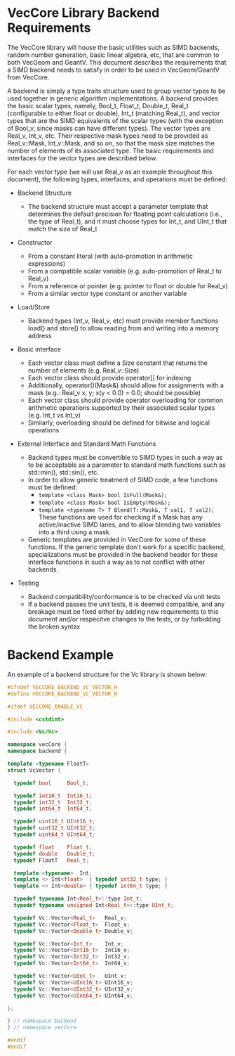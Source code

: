 VecCore Library Backend Requirements
====================================

The VecCore library will house the basic utilities such as SIMD backends, random
number generation, basic linear algebra, etc, that are common to both VecGeom
and GeantV. This document describes the requirements that a SIMD backend needs
to satisfy in order to be used in VecGeom/GeantV from VecCore.

A backend is simply a type traits structure used to group vector types to be
used together in generic algorithm implementations. A backend provides the basic
scalar types, namely, Bool_t, Float_t, Double_t, Real_t (configurable to either
float or double), Int_t (matching Real_t), and vector types that are the SIMD
equivalents of the scalar types (with the exception of Bool_v, since masks can
have different types). The vector types are Real_v, Int_v, etc. Their respective
mask types need to be provided as Real_v::Mask, Int_v::Mask, and so on, so that
the mask size matches the number of elements of its associated type. The basic
requirements and interfaces for the vector types are described below.

For each vector type (we will use Real_v as an example throughout this
document), the following types, interfaces, and operations must be defined:

- Backend Structure
  - The backend structure must accept a parameter template that determines
    the default precision for floating point calculations (i.e., the type
    of Real_t), and it must choose types for Int_t, and UInt_t that match
    the size of Real_t

- Constructor
  - From a constant literal (with auto-promotion in arithmetic expressions)
  - From a compatible scalar variable (e.g. auto-promotion of Real_t to Real_v)
  - From a reference or pointer (e.g. pointer to float or double for Real_v)
  - From a similar vector type constant or another variable

- Load/Store
  - Backend types (Int_v, Real_v, etc) must provide member functions load()
    and store() to allow reading from and writing into a memory address

- Basic interface
  - Each vector class must define a Size constant that returns the number of
    elements (e.g. Real_v::Size)
  - Each vector class should provide operator[] for indexing
  - Additionally, operator()(Mask&) should allow for assignments with a
    mask (e.g.: Real_v x, y; x(y < 0.0) = 0.0; should be possible)
  - Each vector class should provide operator overloading for common arithmetic
    operations supported by their associated scalar types (e.g. Int_t vs Int_v)
  - Similarly, overloading should be defined for bitwise and logical operations

- External Interface and Standard Math Functions
  - Backend types must be convertible to SIMD types in such a way as to be
    acceptable as a parameter to standard math functions such as std::min(),
    std::sin(), etc.
  - In order to allow generic treatment of SIMD code, a few functions must be
    defined:
    - `template <class Mask> bool IsFull(Mask&);`
    - `template <class Mask> bool IsEmpty(Mask&);`
    - `template <typename T> T Blend(T::Mask&, T val1, T val2);`
    These functions are used for checking if a Mask has any active/inactive SIMD
    lanes, and to allow blending two variables into a third using a mask.
  - Generic templates are provided in VecCore for some of these functions. If
    the generic template don't work for a specific backend, specializations must
    be provided in the backend header for these interface functions in such a way
    as to not conflict with other backends.

- Testing
  - Backend compatibility/conformance is to be checked via unit tests
  - If a backend passes the unit tests, it is deemed compatible, and any
    breakage must be fixed either by adding new requirements to this document
    and/or respecitve changes to the tests, or by forbidding the broken syntax

Backend Example
===============

An example of a backend structure for the Vc library is shown below:

```cpp
#ifndef VECCORE_BACKEND_VC_VECTOR_H
#define VECCORE_BACKEND_VC_VECTOR_H

#ifdef VECCORE_ENABLE_VC

#include <cstdint>

#include <Vc/Vc>

namespace vecCore {
namespace backend {

template <typename FloatT>
struct VcVector {

  typedef bool     Bool_t;

  typedef int16_t  Int16_t;
  typedef int32_t  Int32_t;
  typedef int64_t  Int64_t;

  typedef uint16_t UInt16_t;
  typedef uint32_t UInt32_t;
  typedef uint64_t UInt64_t;

  typedef float    Float_t;
  typedef double   Double_t;
  typedef FloatT   Real_t;

  template <typename>  Int;
  template <> Int<float>  { typedef int32_t type; }
  template <> Int<double> { typedef int64_t type; }

  typedef typename Int<Real_t>::type Int_t;
  typedef typename unsigned Int<Real_t>::type UInt_t;

  typedef Vc::Vector<Real_t>   Real_v;
  typedef Vc::Vector<Float_t>  Float_v;
  typedef Vc::Vector<Double_t> Double_v;

  typedef Vc::Vector<Int_t>    Int_v;
  typedef Vc::Vector<Int16_t>  Int16_v;
  typedef Vc::Vector<Int32_t>  Int32_v;
  typedef Vc::Vector<Int64_t>  Int64_v;

  typedef Vc::Vector<UInt_t>   UInt_v;
  typedef Vc::Vector<UInt16_t> UInt16_v;
  typedef Vc::Vector<UInt32_t> UInt32_v;
  typedef Vc::Vector<UInt64_t> UInt64_v;

};

} // namespace backend
} // namespace vecCore

#endif
#endif
```
